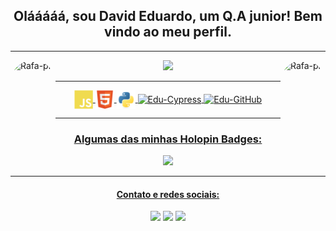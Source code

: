 <div class="top" align="center" > 
 <h2>Olááááá, sou David Eduardo, um Q.A junior! Bem vindo ao meu perfil.</h2>
   <hr></hr>
</div>
<div align="center">
  <a href="https://github.com/eduvieirati">
   <img align="right" alt="Rafa-pic" height="150" style="border-radius:50px;" src="https://cdn-icons-png.flaticon.com/512/1157/1157109.png">
  <img height="180em" src="https://github-readme-stats.vercel.app/api?username=eduvieirati&show_icons=true&theme=dark&include_all_commits=true&count_private=true"/>
    <img align="left" alt="Rafa-pic" height="150" style="border-radius:50px;" src="https://cdn-icons-png.flaticon.com/512/1157/1157109.png">
</div>
 <hr/hr>
<div style="display: inline_block" align="center">
    <div>
      <img align="center" alt="Edu-Js" height="30" width="30" src="https://raw.githubusercontent.com/devicons/devicon/master/icons/javascript/javascript-plain.svg">
  <img align="center" alt="Edu-HTML" height="30" width="30" src="https://raw.githubusercontent.com/devicons/devicon/master/icons/html5/html5-original.svg">
  <img align="center" alt="Edu-Python" height="30" width="30" src="https://raw.githubusercontent.com/devicons/devicon/master/icons/python/python-original.svg">
  <img align="center" alt="Edu-Cypress" height="30" width="30" src="https://pics.freeicons.io/uploads/icons/png/3556671901536211770-512.png"> 
  <img align="center" alt="Edu-GitHub" height="30" width="30" src="https://www.iconsdb.com/icons/preview/white/github-11-xxl.png">
    </div>
  <hr></hr>
</div>
<div align="center">
   <h3><b>Algumas das minhas Holopin Badges:</b></h3> 
   <img src="https://holopin.me/eduvieirati">
   <hr></hr>
</div>
 
<div align="center"> 
    <h4>Contato e redes sociais:</h4>
    <a href="https://instagram.com/eduardo_lndr" target="_blank"><img src="https://img.shields.io/badge/-Instagram-%23E4405F?style=for-the-badge&logo=instagram&logoColor=white" target="_blank"></a>
    <a href = "mailto:david.eduardoti@gmail.com"><img src="https://img.shields.io/badge/-Gmail-%23333?style=for-the-badge&logo=gmail&logoColor=white" target="_blank"></a>
     <a href="https://www.linkedin.com/in/david-eduardo-9b80b0229" target="_blank"><img src="https://img.shields.io/badge/-LinkedIn-%230077B5?style=for-the-badge&logo=linkedin&logoColor=white" target="_blank"></a> 
</div>
 
